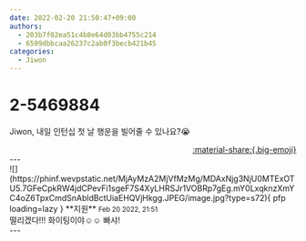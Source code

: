 ```yaml
---
date: 2022-02-20 21:50:47+09:00
authors:
  - 203b7f02ea51c4b8e64d03bb4755c214
  - 6599dbbcaa26237c2ab0f3becb421b45
categories:
  - Jiwon
---
```


# 2-5469884

<div class="post-container" markdown="1">
<div class="content-container md-sidebar__scrollwrap" markdown="1">

Jiwon, 내일 인턴십 첫 날 행운을 빌어줄 수 있나요?😭

</div>
</div>

<div style="text-align: right;" markdown="1">
<a href="https://weverse.io/fromis9/fanpost/2-5469884" style="text-align: right;">:material-share:{.big-emoji}</a>
</div>
---

<div class="comments-container md-sidebar__scrollwrap" markdown="1">
<div class="comment" markdown="1">
<div class='id-container' markdown="1">
![](https://phinf.wevpstatic.net/MjAyMzA2MjVfMzMg/MDAxNjg3NjU0MTExOTU5.7GFeCpkRW4jdCPevFi1sgeF7S4XyLHRSJr1VOBRp7gEg.mY0LxqknzXmYC4oZ6TpxCmdSnAbldBctUiaEHQVjHkgg.JPEG/image.jpg?type=s72){ pfp loading=lazy }
**<span class="artist">지원</span>** <small>Feb 20 2022, 21:51</small><br>
</div>
<div class='comment-body' markdown="1">
떨리겠다!!! 화이팅이야☺️☺️ 빠샤!
</div>
</div>
</div>
---
